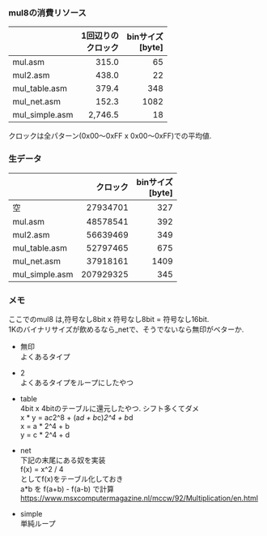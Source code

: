 ### mul8の消費リソース

|                | 1回辺りの<br>クロック | binサイズ<br>[byte] |
|-----|-----------:|---------:|
|mul.asm        |	315.0 |	65|
|mul2.asm	    |   438.0 |	22|
|mul_table.asm  |	379.4 |	348|
|mul_net.asm    |	152.3 |	1082|
|mul_simple.asm |	2,746.5 |	18|

クロックは全パターン(0x00～0xFF x 0x00～0xFF)での平均値. 

### 生データ

|                | クロック | binサイズ<br>[byte] |
|-----|-----------:|---------:|
|空	            |   27934701 |	327 |
|mul.asm        |	48578541 |	392|
|mul2.asm	    |   56639469 |	349|
|mul_table.asm  |	52797465 |	675|
|mul_net.asm    |	37918161 |	1409|
|mul_simple.asm |	207929325 |	345|

### メモ
ここでのmul8 は,符号なし8bit x 符号なし8bit = 符号なし16bit.  
1Kのバイナリサイズが飲めるなら_netで、そうでないなら無印がベターか.  

- 無印  
よくあるタイプ
- 2  
よくあるタイプをループにしたやつ
- table   
4bit x 4bitのテーブルに還元したやつ. シフト多くてダメ  
x * y  = a*c*2^8 + (a*d + b*c)*2^4 + b*d  
  x = a * 2^4 + b  
  y = c * 2^4 + d   

- net  
下記の末尾にある奴を実装  
f(x) = x^2 / 4  
としてf(x)をテーブル化しておき  
a*b を f(a+b) - f(a-b) で計算  
https://www.msxcomputermagazine.nl/mccw/92/Multiplication/en.html  
- simple  
単純ループ